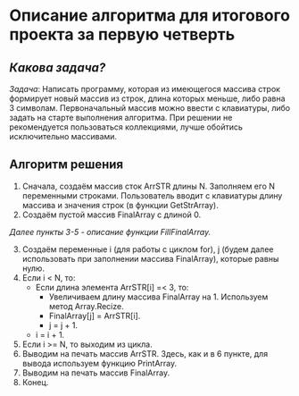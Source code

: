 # Описание алгоритма для итогового проекта за первую четверть
## *Какова задача?*

*Задача*: Написать программу, которая из имеющегося массива строк формирует новый массив из строк, длина которых меньше, либо равна 3 символам. Первоначальный массив можно ввести с клавиатуры, либо задать на старте выполнения алгоритма. При решении не рекомендуется пользоваться коллекциями, лучше обойтись исключительно массивами.

## Алгоритм решения

1. Сначала, создаём массив сток ArrSTR длины N. Заполняем его N переменными строками. Пользователь вводит с клавиатуры длину массива и значения строк (в функции GetStrArray).
2. Создаём пустой массив FinalArray с длиной 0.

*Далее пункты 3-5 - описание функции FillFinalArray.*

3. Создаём переменные i (для работы с циклом for), j (будем далее использовать при заполнении массива FinalArray), которые равны нулю.
4. Если i < N, то:
    + Если длина элемента ArrSTR[i] =< 3, то: 
        * Увеличиваем длину массива FinalArray на 1. Используем метод Array.Recize.
        * FinalArray[j] = ArrSTR[i].
        * j = j + 1.
    + i = i + 1.
5. Если i >= N, то выходим из цикла.
6. Выводим на печать массив ArrSTR. Здесь, как и в 6 пункте, для вывода используем функцию PrintArray.
6. Выводим на печать массив FinalArray.
7. Конец.
